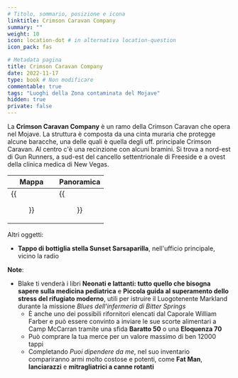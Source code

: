 ```yaml
---
# Titolo, sommario, posizione e icona
linktitle: Crimson Caravan Company
summary: ""
weight: 10
icon: location-dot # in alternativa location-question
icon_pack: fas

# Metadata pagina
title: Crimson Caravan Company
date: 2022-11-17
type: book # Non modificare
commentable: true
tags: "Luoghi della Zona contaminata del Mojave"
hidden: true
private: false
---
```



<div class="fnv">

La **Crimson Caravan Company** è un ramo della Crimson Caravan che opera nel Mojave. La struttura è composta da una cinta muraria che protegge alcune baracche, una delle quali è quella degli uff. principale Crimson Caravan. Al centro c'è una recinzione con alcuni bramini. Si trova a nord-est di Gun Runners, a sud-est del cancello settentrionale di Freeside e a ovest della clinica medica di New Vegas.

| Mappa                                 | Panoramica                     |
| ------------------------------------- | ------------------------------ |
| {{<figure src="fnv/Crimson_Caravan_Company_loc.webp">}} | {{<figure src="fnv/Crimson_Caravan_Camp.webp">}} |


Altri oggetti:
- **Tappo di bottiglia stella Sunset Sarsaparilla**, nell'ufficio principale, vicino la radio

**Note**:
- Blake ti venderà i libri **Neonati e lattanti: tutto quello che bisogna sapere sulla medicina pediatrica** e **Piccola guida al superamento dello stress del rifugiato moderno**, utili per istruire il Luogotenente Markland durante la missione _Blues dell'infermeria di Bitter Springs_
	- È anche uno dei possibili rifornitori elencati dal Caporale William Farber e può essere convinto a inviare le sue scorte alimentari a Camp McCarran tramite una sfida **Baratto 50** o una **Eloquenza 70**
	- Può comprare la tua merce per un valore massimo di ben 12000 tappi
	- Completando _Puoi dipendere da me_, nel suo inventario compariranno armi molto costose e potenti, come **Fat Man**, **lanciarazzi** e **mitragliatrici a canne rotanti**

</div>
